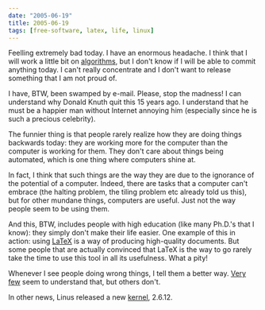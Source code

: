 ```yaml
---
date: "2005-06-19"
title: 2005-06-19
tags: [free-software, latex, life, linux]
---
```

Feelling extremely bad today. I have an enormous headache. I think
that I will work a little bit on
[algorithms](http://algorithms.berlios.de/), but I don't know if I
will be able to commit anything today. I can't really concentrate
and I don't want to release something that I am not proud of.

I have, BTW, been swamped by e-mail. Please, stop the madness! I
can understand why Donald Knuth quit this 15 years ago. I
understand that he must be a happier man without Internet annoying
him (especially since he is such a precious celebrity).

The funnier thing is that people rarely realize how they are doing
things backwards today: they are working more for the computer than
the computer is working for them. They don't care about things
being automated, which is one thing where computers shine at.

In fact, I think that such things are the way they are due to the
ignorance of the potential of a computer. Indeed, there are tasks
that a computer can't embrace (the halting problem, the tiling
problem etc already told us this), but for other mundane things,
computers are useful. Just not the way people seem to be using
them.

And this, BTW, includes people with high education (like many
Ph.D.'s that I know): they simply don't make their life easier. One
example of this in action: using
[LaTeX](http://www.latex-project.org/) is a way of producing
high-quality documents. But some people that are actually convinced
that LaTeX is the way to go rarely take the time to use this tool
in all its usefulness. What a pity!

Whenever I see people doing wrong things, I tell them a better way.
[Very few](http://www.ime.usp.br/~lymber/) seem to understand that,
but others don't.

In other news, Linus released a new
[kernel](http://www.kernel.org), 2.6.12.


